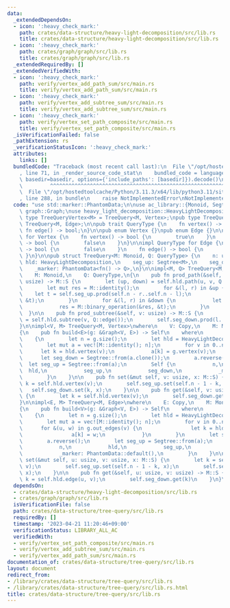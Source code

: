 ```yaml
---
data:
  _extendedDependsOn:
  - icon: ':heavy_check_mark:'
    path: crates/data-structure/heavy-light-decomposition/src/lib.rs
    title: crates/data-structure/heavy-light-decomposition/src/lib.rs
  - icon: ':heavy_check_mark:'
    path: crates/graph/graph/src/lib.rs
    title: crates/graph/graph/src/lib.rs
  _extendedRequiredBy: []
  _extendedVerifiedWith:
  - icon: ':heavy_check_mark:'
    path: verify/vertex_add_path_sum/src/main.rs
    title: verify/vertex_add_path_sum/src/main.rs
  - icon: ':heavy_check_mark:'
    path: verify/vertex_add_subtree_sum/src/main.rs
    title: verify/vertex_add_subtree_sum/src/main.rs
  - icon: ':heavy_check_mark:'
    path: verify/vertex_set_path_composite/src/main.rs
    title: verify/vertex_set_path_composite/src/main.rs
  _isVerificationFailed: false
  _pathExtension: rs
  _verificationStatusIcon: ':heavy_check_mark:'
  attributes:
    links: []
  bundledCode: "Traceback (most recent call last):\n  File \"/opt/hostedtoolcache/Python/3.11.3/x64/lib/python3.11/site-packages/onlinejudge_verify/documentation/build.py\"\
    , line 71, in _render_source_code_stat\n    bundled_code = language.bundle(stat.path,\
    \ basedir=basedir, options={'include_paths': [basedir]}).decode()\n          \
    \         ^^^^^^^^^^^^^^^^^^^^^^^^^^^^^^^^^^^^^^^^^^^^^^^^^^^^^^^^^^^^^^^^^^^^^^^^^^^^^^^^^\n\
    \  File \"/opt/hostedtoolcache/Python/3.11.3/x64/lib/python3.11/site-packages/onlinejudge_verify/languages/rust.py\"\
    , line 288, in bundle\n    raise NotImplementedError\nNotImplementedError\n"
  code: "use std::marker::PhantomData;\n\nuse ac_library::{Monoid, Segtree};\nuse\
    \ graph::Graph;\nuse heavy_light_decomposition::HeavyLightDecomposition;\n\npub\
    \ type TreeQueryVertex<M> = TreeQuery<M, Vertex>;\npub type TreeQueryEdge<M> =\
    \ TreeQuery<M, Edge>;\n\npub trait QueryType {\n    fn vertex() -> bool;\n   \
    \ fn edge() -> bool;\n}\n\npub enum Vertex {}\npub enum Edge {}\n\nimpl QueryType\
    \ for Vertex {\n    fn vertex() -> bool {\n        true\n    }\n    fn edge()\
    \ -> bool {\n        false\n    }\n}\n\nimpl QueryType for Edge {\n    fn vertex()\
    \ -> bool {\n        false\n    }\n    fn edge() -> bool {\n        true\n   \
    \ }\n}\n\npub struct TreeQuery<M: Monoid, Q: QueryType> {\n    n: usize,\n   \
    \ hld: HeavyLightDecomposition,\n    seg_up: Segtree<M>,\n    seg_down: Segtree<M>,\n\
    \    _marker: PhantomData<fn() -> Q>,\n}\n\nimpl<M, Q> TreeQuery<M, Q>\nwhere\n\
    \    M: Monoid,\n    Q: QueryType,\n{\n    pub fn prod_path(&self, u: usize, v:\
    \ usize) -> M::S {\n        let (up, down) = self.hld.path(u, v, Q::edge());\n\
    \        let mut res = M::identity();\n        for &(l, r) in &up {\n        \
    \    let t = self.seg_up.prod(self.n - r..self.n - l);\n            res = M::binary_operation(&res,\
    \ &t);\n        }\n        for &(l, r) in &down {\n            let t = self.seg_down.prod(l..r);\n\
    \            res = M::binary_operation(&res, &t);\n        }\n        res\n  \
    \  }\n\n    pub fn prod_subtree(&self, v: usize) -> M::S {\n        let (l, r)\
    \ = self.hld.subtree(v, Q::edge());\n        self.seg_down.prod(l..r)\n    }\n\
    }\n\nimpl<V, M> TreeQuery<M, Vertex>\nwhere\n    V: Copy,\n    M: Monoid<S = V>,\n\
    {\n    pub fn build<E>(g: &Graph<V, E>) -> Self\n    where\n        E: Copy,\n\
    \    {\n        let n = g.size();\n        let hld = HeavyLightDecomposition::new(g);\n\
    \        let mut a = vec![M::identity(); n];\n        for v in 0..n {\n      \
    \      let k = hld.vertex(v);\n            a[k] = g.vertex(v);\n        }\n  \
    \      let seg_down = Segtree::from(a.clone());\n        a.reverse();\n      \
    \  let seg_up = Segtree::from(a);\n        Self {\n            n,\n          \
    \  hld,\n            seg_up,\n            seg_down,\n            _marker: PhantomData::default(),\n\
    \        }\n    }\n\n    pub fn set(&mut self, v: usize, x: M::S) {\n        let\
    \ k = self.hld.vertex(v);\n        self.seg_up.set(self.n - 1 - k, x);\n     \
    \   self.seg_down.set(k, x);\n    }\n\n    pub fn get(&self, v: usize) -> M::S\
    \ {\n        let k = self.hld.vertex(v);\n        self.seg_down.get(k)\n    }\n\
    }\n\nimpl<E, M> TreeQuery<M, Edge>\nwhere\n    E: Copy,\n    M: Monoid<S = E>,\n\
    {\n    pub fn build<V>(g: &Graph<V, E>) -> Self\n    where\n        V: Copy,\n\
    \    {\n        let n = g.size();\n        let hld = HeavyLightDecomposition::new(g);\n\
    \        let mut a = vec![M::identity(); n];\n        for v in 0..n {\n      \
    \      for &(u, w) in g.out_edges(v) {\n                let k = hld.edge(u, v);\n\
    \                a[k] = w;\n            }\n        }\n        let seg_down = Segtree::from(a.clone());\n\
    \        a.reverse();\n        let seg_up = Segtree::from(a);\n        Self {\n\
    \            n,\n            hld,\n            seg_up,\n            seg_down,\n\
    \            _marker: PhantomData::default(),\n        }\n    }\n\n    pub fn\
    \ set(&mut self, u: usize, v: usize, x: M::S) {\n        let k = self.hld.edge(u,\
    \ v);\n        self.seg_up.set(self.n - 1 - k, x);\n        self.seg_down.set(k,\
    \ x);\n    }\n\n    pub fn get(&self, u: usize, v: usize) -> M::S {\n        let\
    \ k = self.hld.edge(u, v);\n        self.seg_down.get(k)\n    }\n}\n"
  dependsOn:
  - crates/data-structure/heavy-light-decomposition/src/lib.rs
  - crates/graph/graph/src/lib.rs
  isVerificationFile: false
  path: crates/data-structure/tree-query/src/lib.rs
  requiredBy: []
  timestamp: '2023-04-21 11:20:46+09:00'
  verificationStatus: LIBRARY_ALL_AC
  verifiedWith:
  - verify/vertex_set_path_composite/src/main.rs
  - verify/vertex_add_subtree_sum/src/main.rs
  - verify/vertex_add_path_sum/src/main.rs
documentation_of: crates/data-structure/tree-query/src/lib.rs
layout: document
redirect_from:
- /library/crates/data-structure/tree-query/src/lib.rs
- /library/crates/data-structure/tree-query/src/lib.rs.html
title: crates/data-structure/tree-query/src/lib.rs
---
```

